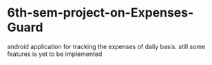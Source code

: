 # 6th-sem-project-on-Expenses-Guard
android application for tracking the expenses of daily basis. still some features is yet to be implemented
